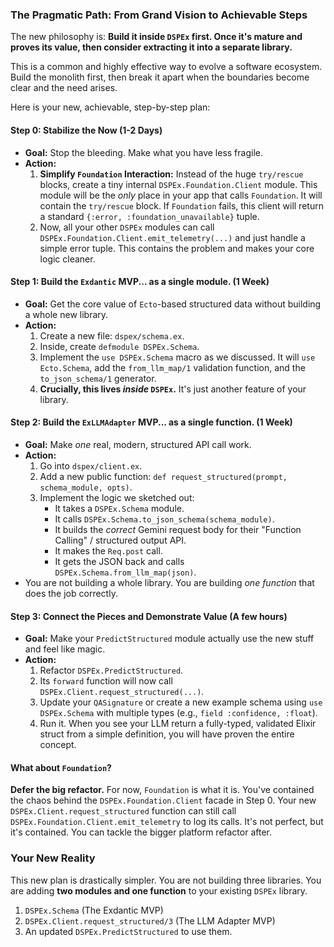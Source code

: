 ### The Pragmatic Path: From Grand Vision to Achievable Steps

The new philosophy is: **Build it inside `DSPEx` first. Once it's mature and proves its value, then consider extracting it into a separate library.**

This is a common and highly effective way to evolve a software ecosystem. Build the monolith first, then break it apart when the boundaries become clear and the need arises.

Here is your new, achievable, step-by-step plan:

#### **Step 0: Stabilize the Now (1-2 Days)**

*   **Goal:** Stop the bleeding. Make what you have less fragile.
*   **Action:**
    1.  **Simplify `Foundation` Interaction:** Instead of the huge `try/rescue` blocks, create a tiny internal `DSPEx.Foundation.Client` module. This module will be the *only* place in your app that calls `Foundation`. It will contain the `try/rescue` block. If `Foundation` fails, this client will return a standard `{:error, :foundation_unavailable}` tuple.
    2.  Now, all your other `DSPEx` modules can call `DSPEx.Foundation.Client.emit_telemetry(...)` and just handle a simple error tuple. This contains the problem and makes your core logic cleaner.

#### **Step 1: Build the `Exdantic` MVP... as a single module. (1 Week)**

*   **Goal:** Get the core value of `Ecto`-based structured data without building a whole new library.
*   **Action:**
    1.  Create a new file: `dspex/schema.ex`.
    2.  Inside, create `defmodule DSPEx.Schema`.
    3.  Implement the `use DSPEx.Schema` macro as we discussed. It will `use Ecto.Schema`, add the `from_llm_map/1` validation function, and the `to_json_schema/1` generator.
    4.  **Crucially, this lives *inside* `DSPEx`.** It's just another feature of your library.

#### **Step 2: Build the `ExLLMAdapter` MVP... as a single function. (1 Week)**

*   **Goal:** Make *one* real, modern, structured API call work.
*   **Action:**
    1.  Go into `dspex/client.ex`.
    2.  Add a new public function: `def request_structured(prompt, schema_module, opts)`.
    3.  Implement the logic we sketched out:
        *   It takes a `DSPEx.Schema` module.
        *   It calls `DSPEx.Schema.to_json_schema(schema_module)`.
        *   It builds the *correct* Gemini request body for their "Function Calling" / structured output API.
        *   It makes the `Req.post` call.
        *   It gets the JSON back and calls `DSPEx.Schema.from_llm_map(json)`.
*   You are not building a whole library. You are building *one function* that does the job correctly.

#### **Step 3: Connect the Pieces and Demonstrate Value (A few hours)**

*   **Goal:** Make your `PredictStructured` module actually use the new stuff and feel like magic.
*   **Action:**
    1.  Refactor `DSPEx.PredictStructured`.
    2.  Its `forward` function will now call `DSPEx.Client.request_structured(...)`.
    3.  Update your `QASignature` or create a new example schema using `use DSPEx.Schema` with multiple types (e.g., `field :confidence, :float`).
    4.  Run it. When you see your LLM return a fully-typed, validated Elixir struct from a simple definition, you will have proven the entire concept.

#### **What about `Foundation`?**

**Defer the big refactor.** For now, `Foundation` is what it is. You've contained the chaos behind the `DSPEx.Foundation.Client` facade in Step 0. Your new `DSPEx.Client.request_structured` function can still call `DSPEx.Foundation.Client.emit_telemetry` to log its calls. It's not perfect, but it's contained. You can tackle the bigger platform refactor after.

### Your New Reality

This new plan is drastically simpler. You are not building three libraries. You are adding **two modules and one function** to your existing `DSPEx` library.

1.  `DSPEx.Schema` (The Exdantic MVP)
2.  `DSPEx.Client.request_structured/3` (The LLM Adapter MVP)
3.  An updated `DSPEx.PredictStructured` to use them.

